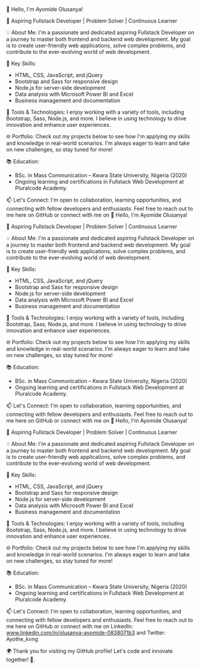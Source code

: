 👋 Hello, I'm Ayomide Olusanya!

🚀 Aspiring Fullstack Developer | Problem Solver | Continuous Learner

💡 About Me:
I'm a passionate and dedicated aspiring Fullstack Developer on a journey to master both frontend and backend web development. My goal is to create user-friendly web applications, solve complex problems, and contribute to the ever-evolving world of web development.

🌟 Key Skills:
- HTML, CSS, JavaScript, and jQuery
- Bootstrap and Sass for responsive design
- Node.js for server-side development
- Data analysis with Microsoft Power BI and Excel
- Business management and documentation

🔧 Tools & Technologies:
I enjoy working with a variety of tools, including Bootstrap, Sass, Node.js, and more. I believe in using technology to drive innovation and enhance user experiences.

🌐 Portfolio:
Check out my projects below to see how I'm applying my skills and knowledge in real-world scenarios. I'm always eager to learn and take on new challenges, so stay tuned for more!

📚 Education:
- BSc. in Mass Communication – Kwara State University, Nigeria (2020)
- Ongoing learning and certifications in Fullstack Web Development at Pluralcode Academy.

📫 Let's Connect:
I'm open to collaboration, learning opportunities, and connecting with fellow developers and enthusiasts. Feel free to reach out to me here on GitHub or connect with me on 👋 Hello, I'm Ayomide Olusanya!

🚀 Aspiring Fullstack Developer | Problem Solver | Continuous Learner

💡 About Me:
I'm a passionate and dedicated aspiring Fullstack Developer on a journey to master both frontend and backend web development. My goal is to create user-friendly web applications, solve complex problems, and contribute to the ever-evolving world of web development.

🌟 Key Skills:
- HTML, CSS, JavaScript, and jQuery
- Bootstrap and Sass for responsive design
- Node.js for server-side development
- Data analysis with Microsoft Power BI and Excel
- Business management and documentation

🔧 Tools & Technologies:
I enjoy working with a variety of tools, including Bootstrap, Sass, Node.js, and more. I believe in using technology to drive innovation and enhance user experiences.

🌐 Portfolio:
Check out my projects below to see how I'm applying my skills and knowledge in real-world scenarios. I'm always eager to learn and take on new challenges, so stay tuned for more!

📚 Education:
- BSc. in Mass Communication – Kwara State University, Nigeria (2020)
- Ongoing learning and certifications in Fullstack Web Development at Pluralcode Academy.

📫 Let's Connect:
I'm open to collaboration, learning opportunities, and connecting with fellow developers and enthusiasts. Feel free to reach out to me here on GitHub or connect with me on 👋 Hello, I'm Ayomide Olusanya!

🚀 Aspiring Fullstack Developer | Problem Solver | Continuous Learner

💡 About Me:
I'm a passionate and dedicated aspiring Fullstack Developer on a journey to master both frontend and backend web development. My goal is to create user-friendly web applications, solve complex problems, and contribute to the ever-evolving world of web development.

🌟 Key Skills:
- HTML, CSS, JavaScript, and jQuery
- Bootstrap and Sass for responsive design
- Node.js for server-side development
- Data analysis with Microsoft Power BI and Excel
- Business management and documentation

🔧 Tools & Technologies:
I enjoy working with a variety of tools, including Bootstrap, Sass, Node.js, and more. I believe in using technology to drive innovation and enhance user experiences.

🌐 Portfolio:
Check out my projects below to see how I'm applying my skills and knowledge in real-world scenarios. I'm always eager to learn and take on new challenges, so stay tuned for more!

📚 Education:
- BSc. in Mass Communication – Kwara State University, Nigeria (2020)
- Ongoing learning and certifications in Fullstack Web Development at Pluralcode Academy.

📫 Let's Connect:
I'm open to collaboration, learning opportunities, and connecting with fellow developers and enthusiasts. Feel free to reach out to me here on GitHub or connect with me on LinkedIn: www.linkedin.com/in/olusanya-ayomide-0838071b3 and Twitter: Ayothe_kvng

🌍 Thank you for visiting my GitHub profile! Let's code and innovate together! 🚀.

